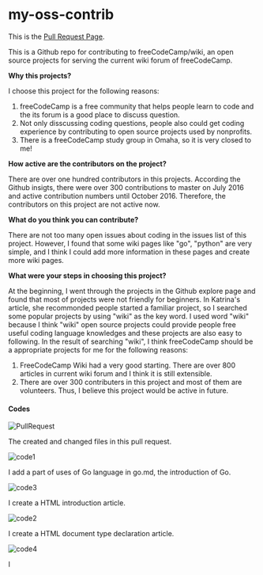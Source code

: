 # my-oss-contrib

This is the [Pull Request Page](https://github.com/freeCodeCamp/wiki/pull/1283).

This is a Github repo for contributing to freeCodeCamp/wiki, an open source projects for serving the current wiki forum of freeCodeCamp.

**Why this projects?**

I choose this project for the following reasons:
1. freeCodeCamp is a free community that helps people learn to code and the its forum is a good place to discuss question.
2. Not only disscussing coding questions, people also could get coding experience by contributing to open source projects used by nonprofits.
3. There is a freeCodeCamp study group in Omaha, so it is very closed to me!

**How active are the contributors on the project?**

There are over one hundred contributors in this projects. According the Github insigts, there were over 300 contributions to master on July 2016 and active contribution numbers until October 2016. Therefore, the contributors on this project are not active now. 

**What do you think you can contribute?**

There are not too many open issues about coding in the issues list of this project. However, I found that some wiki pages like "go", "python" are very simple, and I think I could add more information in these pages and create more wiki pages.

**What were your steps in choosing this project?**

At the beginning, I went through the projects in the Github explore page and found that most of projects were not friendly for beginners. In Katrina's article, she recommonded people started a familiar project, so I searched some popular projects by using "wiki" as the key word. I used word "wiki" because I think "wiki" open source projects could provide people free useful coding language knowledges and these projects are also easy to following. In the result of searching "wiki", I think freeCodeCamp should be a appropriate projects for me for the following reasons:
1. FreeCodeCamp Wiki had a very good starting. There are over 800 articles in current wiki forum and I think it is still extensible. 
2. There are over 300 contributers in this project and most of them are volunteers. Thus, I believe this project would be active in future. 

#### Codes

![PullRequest](https://lh5.googleusercontent.com/pndtQwZoPtpPhhjnW3A8-WiHCYVSkm1EYHrqpIoD-kAEYV1Sd6N6tBxRF95d1oN1COp5vU6Lxlm3isyNTFgs=w2874-h1582)

The created and changed files in this pull request.

![code1](https://lh6.googleusercontent.com/jOQrL75ysIgmi67wWa2KDt6u-rR8sz8Pkw1yWOlrG_0feiQrQcHfm2dITKbyTVBlb8b0P-hHtNyB1WjZCaYe=w2874-h1582)

I add a part of uses of Go language in go.md, the introduction of Go.

![code3](https://lh5.googleusercontent.com/MMXlg-wSfjVJ6dd2GZzr1N-I2WMXJSDKuZNsBBoM6b5_0RqaKYxBimVzPgK0J361obEB5z100NdNe6VZRXfy=w2874-h1582)

I create a HTML introduction article.

![code2](https://lh6.googleusercontent.com/vs2F2YWlFASY6HZOAOth_Beh-0Cij3BKtJ1laIpD5mY8rFJKEKENiFZNNrSISrCFiKolb9yHwqskou2ZROcC=w2874-h1582)

I create a HTML document type declaration article.

![code4](https://lh5.googleusercontent.com/NeT_jxu-OcuqntA6iHLFz737s3VgZjjyCYdF0mRfC5C4rfQbbXIC9RZn7Bl77jtz2TsgxDA2Kx5IXDWQ7_BI=w2874-h1582)

I 
